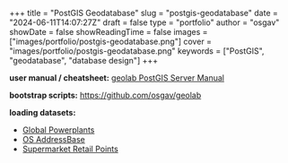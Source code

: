
+++
title = "PostGIS Geodatabase"
slug = "postgis-geodatabase"
date = "2024-06-11T14:07:27Z"
draft = false
type = "portfolio"
author = "osgav"
showDate = false
showReadingTime = false
images = ["images/portfolio/postgis-geodatabase.png"]
cover = "images/portfolio/postgis-geodatabase.png"
keywords = ["PostGIS", "geodatabase", "database design"]
+++

**user manual / cheatsheet:** [geolab PostGIS Server Manual](/lab/geolab-postgis-server-manual.html)

**bootstrap scripts:** https://github.com/osgav/geolab

**loading datasets:**

- [Global Powerplants](/lab/dataset-global-powerplants.html)
- [OS AddressBase](/lab/dataset-os-addressbase.html)
- [Supermarket Retail Points](/lab/dataset-supermarket-retail-points.html)

